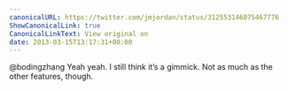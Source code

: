 ```yaml
---
canonicalURL: https://twitter.com/jmjordan/status/312553146075467776
ShowCanonicalLink: true
CanonicalLinkText: View original on
date: 2013-03-15T13:17:31+00:00
---
```

@bodingzhang Yeah yeah. I still think it’s a gimmick. Not as much as the other features, though.